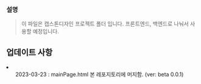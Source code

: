 <h3>설명</h3>

> 이 파일은 캡스톤디자인 프로젝트 폴더 입니다. 프론트엔드, 백엔드로 나눠서 사용할 예정입니다.

<h2>업데이트 사항</h2>
<li>
  <ul>2023-03-23 : mainPage.html 본 레포지토리에 머지함. (ver: beta 0.0.1)
</li>
